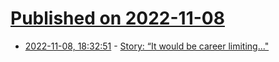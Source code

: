 # [Published on 2022-11-08](index.md)

* [2022-11-08, 18:32:51](https://news.ycombinator.com/item?id=33522495) - [Story: “It would be career limiting...\"](https://doomedprojects.com/post/it-would-be-career-limiting)
